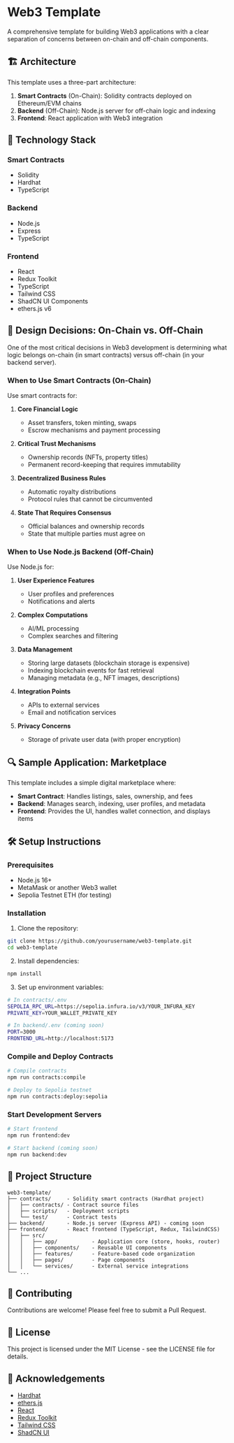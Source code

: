 # Web3 Template

A comprehensive template for building Web3 applications with a clear separation of concerns between on-chain and off-chain components.

## 🏗️ Architecture

This template uses a three-part architecture:

1. **Smart Contracts** (On-Chain): Solidity contracts deployed on Ethereum/EVM chains
2. **Backend** (Off-Chain): Node.js server for off-chain logic and indexing
3. **Frontend**: React application with Web3 integration

## 🚀 Technology Stack

### Smart Contracts
- Solidity
- Hardhat
- TypeScript

### Backend
- Node.js
- Express
- TypeScript

### Frontend
- React
- Redux Toolkit
- TypeScript
- Tailwind CSS
- ShadCN UI Components
- ethers.js v6

## 🤔 Design Decisions: On-Chain vs. Off-Chain

One of the most critical decisions in Web3 development is determining what logic belongs on-chain (in smart contracts) versus off-chain (in your backend server).

### When to Use Smart Contracts (On-Chain)

Use smart contracts for:

1. **Core Financial Logic**
   - Asset transfers, token minting, swaps
   - Escrow mechanisms and payment processing

2. **Critical Trust Mechanisms**
   - Ownership records (NFTs, property titles)
   - Permanent record-keeping that requires immutability

3. **Decentralized Business Rules**
   - Automatic royalty distributions
   - Protocol rules that cannot be circumvented

4. **State That Requires Consensus**
   - Official balances and ownership records
   - State that multiple parties must agree on

### When to Use Node.js Backend (Off-Chain)

Use Node.js for:

1. **User Experience Features**
   - User profiles and preferences
   - Notifications and alerts

2. **Complex Computations**
   - AI/ML processing
   - Complex searches and filtering

3. **Data Management**
   - Storing large datasets (blockchain storage is expensive)
   - Indexing blockchain events for fast retrieval
   - Managing metadata (e.g., NFT images, descriptions)

4. **Integration Points**
   - APIs to external services
   - Email and notification services

5. **Privacy Concerns**
   - Storage of private user data (with proper encryption)

## 🔍 Sample Application: Marketplace

This template includes a simple digital marketplace where:

- **Smart Contract**: Handles listings, sales, ownership, and fees
- **Backend**: Manages search, indexing, user profiles, and metadata
- **Frontend**: Provides the UI, handles wallet connection, and displays items

## 🛠️ Setup Instructions

### Prerequisites
- Node.js 16+
- MetaMask or another Web3 wallet
- Sepolia Testnet ETH (for testing)

### Installation

1. Clone the repository:
```bash
git clone https://github.com/yourusername/web3-template.git
cd web3-template
```

2. Install dependencies:
```bash
npm install
```

3. Set up environment variables:
```bash
# In contracts/.env
SEPOLIA_RPC_URL=https://sepolia.infura.io/v3/YOUR_INFURA_KEY
PRIVATE_KEY=YOUR_WALLET_PRIVATE_KEY

# In backend/.env (coming soon)
PORT=3000
FRONTEND_URL=http://localhost:5173
```

### Compile and Deploy Contracts

```bash
# Compile contracts
npm run contracts:compile

# Deploy to Sepolia testnet
npm run contracts:deploy:sepolia
```

### Start Development Servers

```bash
# Start frontend
npm run frontend:dev

# Start backend (coming soon)
npm run backend:dev
```

## 📁 Project Structure

```
web3-template/
├── contracts/     - Solidity smart contracts (Hardhat project)
│   ├── contracts/ - Contract source files
│   ├── scripts/   - Deployment scripts
│   └── test/      - Contract tests
├── backend/       - Node.js server (Express API) - coming soon
├── frontend/      - React frontend (TypeScript, Redux, TailwindCSS)
│   ├── src/
│   │   ├── app/           - Application core (store, hooks, router)
│   │   ├── components/    - Reusable UI components
│   │   ├── features/      - Feature-based code organization
│   │   ├── pages/         - Page components
│   │   └── services/      - External service integrations
└── ...
```

## 🤝 Contributing

Contributions are welcome! Please feel free to submit a Pull Request.

## 📄 License

This project is licensed under the MIT License - see the LICENSE file for details.

## 🙏 Acknowledgements

- [Hardhat](https://hardhat.org/)
- [ethers.js](https://docs.ethers.org/v6/)
- [React](https://reactjs.org/)
- [Redux Toolkit](https://redux-toolkit.js.org/)
- [Tailwind CSS](https://tailwindcss.com/)
- [ShadCN UI](https://ui.shadcn.com/) 